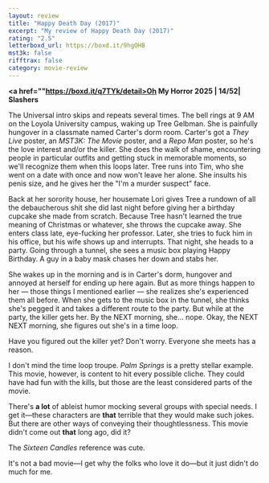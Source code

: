 ```yaml
---
layout: review
title: "Happy Death Day (2017)"
excerpt: "My review of Happy Death Day (2017)"
rating: "2.5"
letterboxd_url: https://boxd.it/9hgOHB
mst3k: false
rifftrax: false
category: movie-review
---
```


<b><a href=""https://boxd.it/q7TYk/detail>Oh My Horror 2025 | 14/52| Slashers</a></b>

The Universal intro skips and repeats several times. The bell rings at 9 AM on the Loyola University campus, waking up Tree Gelbman. She is painfully hungover in a classmate named Carter's dorm room. Carter's got a <i>They Live</i> poster, an <i>MST3K: The Movie</i> poster, and a <i>Repo Man</i> poster, so he's the love interest and/or the killer. She does the walk of shame, encountering people in particular outfits and getting stuck in memorable moments, so we'll recognize them when this loops later. Tree runs into Tim, who she went on a date with once and now won't leave her alone. She insults his penis size, and he gives her the "I'm a murder suspect" face.

Back at her sorority house, her housemate Lori gives Tree a rundown of all the debaucherous shit she did last night before giving her a birthday cupcake she made from scratch. Because Tree hasn't learned the true meaning of Christmas or whatever, she throws the cupcake away. She enters class late, eye-fucking her professor. Later, she tries to fuck him in his office, but his wife shows up and interrupts. That night, she heads to a party. Going through a tunnel, she sees a music box playing Happy Birthday. A guy in a baby mask chases her down and stabs her.

She wakes up in the morning and is in Carter's dorm, hungover and annoyed at herself for ending up here again. But as more things happen to her — those things I mentioned earlier — she realizes she's experienced them all before. When she gets to the music box in the tunnel, she thinks she's pegged it and takes a different route to the party. But while at the party, the killer gets her. By the NEXT morning, she… nope. Okay, the NEXT NEXT morning, she figures out she's in a time loop.

Have you figured out the killer yet? Don't worry. Everyone she meets has a reason.

I don't mind the time loop troupe. <i>Palm Springs</i> is a pretty stellar example. This movie, however, is content to hit every possible cliche. They could have had fun with the kills, but those are the least considered parts of the movie.

There's <b>a lot</b> of ableist humor mocking several groups with special needs. I get it—these characters are <b>that</b> terrible that they would make such jokes. But there are other ways of conveying their thoughtlessness. This movie didn't come out <b>that</b> long ago, did it?

The <i>Sixteen Candles</i> reference was cute.

It's not a bad movie—I get why the folks who love it do—but it just didn't do much for me.
